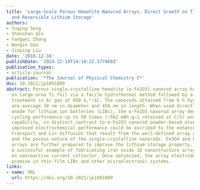 ```yaml
---
title: 'Large-Scale Porous Hematite Nanorod Arrays: Direct Growth on Titanium Foil
  and Reversible Lithium Storage'
authors:
- Yuqing Song
- Shanshan Qin
- Yangwei Zhang
- Wanqin Gao
- Jinping Liu
date: '2010-12-16'
publishDate: '2024-12-10T14:18:22.577460Z'
publication_types:
- article-journal
publication: '*The Journal of Physical Chemistry C*'
doi: 10.1021/jp1091009
abstract: Porous single-crystalline hematite (α-Fe2O3) nanorod array has been synthesized
  on large-area Ti foil via a facile hydrothermal method followed by a simple annealing
  treatment in Ar gas at 450 $,^∘$C. The nanorods attained from 6 h hydrothermal reaction
  are average 30 nm in diameter and 450 nm in length. When used directly as additive-free
  anode for lithium ion batteries (LIBs), the α-Fe2O3 nanorod array demonstrates excellent
  cycling performance up to 50 times (∼562 mAh g−1 retained at C/5) and good rate
  capability, in distinct contrast to α-Fe2O3 nanorod powder-based electrode. The
  improved electrochemical performance could be ascribed to the enhanced electron
  transport and Li+ diffusion that result from the well-defined array architecture
  and the porous nature of the single-crystalline nanorods. Fe3O4 and C/α-Fe2O3 nanorod
  arrays are further prepared to improve the lithium storage property. Our work represents
  a successful example of fabricating iron oxide 1D nanostructure arrays directly
  on nonreactive current collector. Once optimized, the array electrode may hold great
  promise in thin-film LIBs and other microelectronic systems.
links:
- name: URL
  url: https://doi.org/10.1021/jp1091009
---
```

